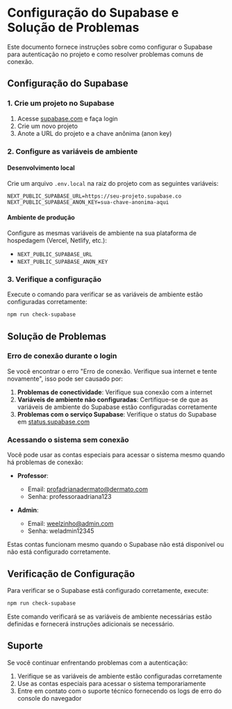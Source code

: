 # Configuração do Supabase e Solução de Problemas

Este documento fornece instruções sobre como configurar o Supabase para autenticação no projeto e como resolver problemas comuns de conexão.

## Configuração do Supabase

### 1. Crie um projeto no Supabase

1. Acesse [supabase.com](https://supabase.com/) e faça login
2. Crie um novo projeto
3. Anote a URL do projeto e a chave anônima (anon key)

### 2. Configure as variáveis de ambiente

#### Desenvolvimento local

Crie um arquivo `.env.local` na raiz do projeto com as seguintes variáveis:

```
NEXT_PUBLIC_SUPABASE_URL=https://seu-projeto.supabase.co
NEXT_PUBLIC_SUPABASE_ANON_KEY=sua-chave-anonima-aqui
```

#### Ambiente de produção

Configure as mesmas variáveis de ambiente na sua plataforma de hospedagem (Vercel, Netlify, etc.):

- `NEXT_PUBLIC_SUPABASE_URL`
- `NEXT_PUBLIC_SUPABASE_ANON_KEY`

### 3. Verifique a configuração

Execute o comando para verificar se as variáveis de ambiente estão configuradas corretamente:

```bash
npm run check-supabase
```

## Solução de Problemas

### Erro de conexão durante o login

Se você encontrar o erro "Erro de conexão. Verifique sua internet e tente novamente", isso pode ser causado por:

1. **Problemas de conectividade**: Verifique sua conexão com a internet
2. **Variáveis de ambiente não configuradas**: Certifique-se de que as variáveis de ambiente do Supabase estão configuradas corretamente
3. **Problemas com o serviço Supabase**: Verifique o status do Supabase em [status.supabase.com](https://status.supabase.com/)

### Acessando o sistema sem conexão

Você pode usar as contas especiais para acessar o sistema mesmo quando há problemas de conexão:

- **Professor**: 
  - Email: profadrianadermato@dermato.com
  - Senha: professoraadriana123

- **Admin**: 
  - Email: weelzinho@admin.com
  - Senha: weladmin12345

Estas contas funcionam mesmo quando o Supabase não está disponível ou não está configurado corretamente.

## Verificação de Configuração

Para verificar se o Supabase está configurado corretamente, execute:

```bash
npm run check-supabase
```

Este comando verificará se as variáveis de ambiente necessárias estão definidas e fornecerá instruções adicionais se necessário.

## Suporte

Se você continuar enfrentando problemas com a autenticação:

1. Verifique se as variáveis de ambiente estão configuradas corretamente
2. Use as contas especiais para acessar o sistema temporariamente
3. Entre em contato com o suporte técnico fornecendo os logs de erro do console do navegador 